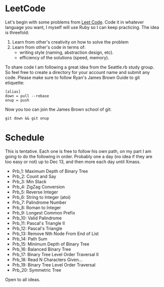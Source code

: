 LeetCode
========

Let's begin with some problems from [Leet Code](www.leetcode.com).
Code it in whatever language you want, I myself will use Ruby so I can keep practicing.
The idea is threefold:

1. Learn from other's creativity on how to solve the problem
2. Learn from other's code in terms of:
   - writing style (naming, abstraction design, etc).
   - efficiency of the solutions (speed, memory).

To share code I am following a great idea from the Seattle.rb study group. So feel free to create a directory for your account name and submit any code. Please make sure to follow Ryan's James Brown Guide to git etiquette:

    [alias]
    down = pull --rebase
    onup = push

Now you too can join the James Brown school of git:

    git down && git onup

Schedule
========

This is tentative. Each one is free to follow his own path, on my part I am going to do the following in order. Probably one a day (no idea if they are too easy or not) up to Dec 13, and then more each day until Xmass.

- Prb_1:  Maximum Depth of Binary Tree
- Prb_2:  Count and Say
- Prb_3:  Min Stack
- Prb_4:  ZigZag Conversion
- Prb_5:  Reverse Integer
- Prb_6:  String to Integer (atoi)
- Prb_7:  Palindrome Number
- Prb_8:  Roman to Integer
- Prb_9:  Longest Common Prefix
- Prb_10: Valid Palindrome
- Prb_11: Pascal's Triangle II
- Prb_12: Pascal's Triangle
- Prb_13: Remove Nth Node From End of List
- Prb_14: Path Sum
- Prb_15: Minimum Depth of Binary Tree
- Prb_16: Balanced Binary Tree
- Prb_17: Binary Tree Level Order Traversal II
- Prb_18: Read N Characters Given...
- Prb_19: Binary Tree Level Order Traversal
- Prb_20: Symmetric Tree

Open to all ideas.
